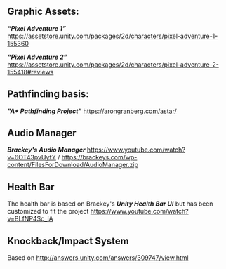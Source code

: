 ## Graphic Assets:
***“Pixel Adventure 1”***
https://assetstore.unity.com/packages/2d/characters/pixel-adventure-1-155360

***“Pixel Adventure 2”***
https://assetstore.unity.com/packages/2d/characters/pixel-adventure-2-155418#reviews

## Pathfinding basis:
***"A\* Pathfinding Project"***
https://arongranberg.com/astar/

## Audio Manager
***Brackey's Audio Manager***
https://www.youtube.com/watch?v=6OT43pvUyfY / https://brackeys.com/wp-content/FilesForDownload/AudioManager.zip

## Health Bar
The health bar is based on Brackey's ***Unity Health Bar UI*** but has been customized to fit the project
https://www.youtube.com/watch?v=BLfNP4Sc_iA

## Knockback/Impact System
Based on http://answers.unity.com/answers/309747/view.html
